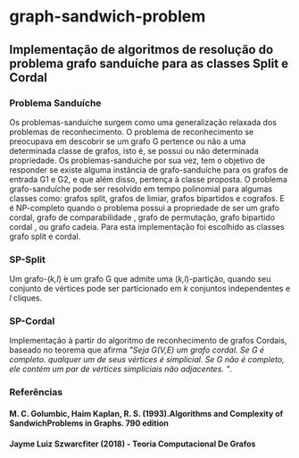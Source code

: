 # graph-sandwich-problem

## Implementação de algoritmos de resolução do problema grafo sanduíche para as classes Split e Cordal

### Problema Sanduíche
Os problemas-sanduíche surgem como uma
generalização relaxada dos problemas de reconhecimento. O problema de reconhecimento
se preocupava em descobrir se um grafo G pertence ou não a uma
determinada classe de grafos, isto é, se possui ou não determinada
propriedade. Os problemas-sanduíche por sua vez, tem o objetivo de responder se existe alguma instância de grafo-sanduíche para os grafos de entrada G1 e G2, e que além disso, 
pertença à classe proposta. O problema grafo-sanduíche pode ser resolvido em tempo polinomial para algumas classes como: grafos split, grafos de limiar, grafos bipartidos e cografos.
E é NP-completo quando o problema possui a propriedade de ser um grafo cordal, grafo de comparabilidade , grafo de permutação, grafo bipartido cordal , ou grafo cadeia.
Para esta implementação foi escolhido as classes grafo split e cordal.


### SP-Split
Um  grafo-(<i>k,l</i>) ́e  um  grafo  G  que  admite  uma  (<i>k,l</i>)-partição,  quando  seu  conjunto  de vértices  pode  ser  particionado  em  <i>k</i>  conjuntos  independentes  e  <i>l</i>  cliques.



### SP-Cordal
Implementação à partir do algoritmo de reconhecimento de grafos Cordais, baseado no teorema que afirma <i>"Seja G(V,E) um grafo cordal. Se G é completo. qualquer um de seus
vértices é simplicial. Se G não é completo, ele contém um par de vértices
simpliciais não adjacentes.
"</i>.  


### Referências
#### M. C. Golumbic, Haim Kaplan, R. S. (1993).Algorithms and Complexity of SandwichProblems in Graphs. 790 edition
#### Jayme Luiz Szwarcfiter (2018) -	Teoria Computacional De Grafos

